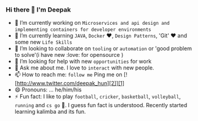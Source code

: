 ### Hi there 👋 I'm Deepak


[1]: http://www.twitter.com/deepak_hun

[2]: https://github.com/deebeast/deebeast/blob/master/images/twitter.png (http://www.twitter.com/deepak_hun)

<!--
**deebeast/deebeast** is a ✨ _special_ ✨ repository because its `README.md` (this file) appears on your GitHub profile.

Here are some ideas to get you started:

- 🔭 I’m currently working on ...
- 🌱 I’m currently learning ...
- 👯 I’m looking to collaborate on ...
- 🤔 I’m looking for help with ...
- 💬 Ask me about ...
- 📫 How to reach me: ...
- 😄 Pronouns: ...
- ⚡ Fun fact: ...
-->

- 🔭 I’m currently working on `Microservices and api design and implementing containers for developer environments`
- 🌱 I’m currently learning `JAVA`, `Docker` :heart:, `Design Patterns`, 'Git' :heart: and some new `Life Skills`
- 👯 I’m looking to collaborate on `tooling` or `automation` or 'good problem to solve'(i have new :love: for opensource )
- 🤔 I’m looking for help with new `opportunities` for work
- 💬 Ask me about me. I love to `interact` with new people.
- 📫 How to reach me: `follow me` Ping me on [![http://www.twitter.com/deepak_hun][2]][1]
- 😄 Pronouns: ... he/him/his
- ⚡ Fun fact: I like to play `football`, `cricker`, `basketball`, `volleyball`, `running` and `cs go` :gun:. I guess fun fact is understood.
               Recently started learning kalimba and its fun.
